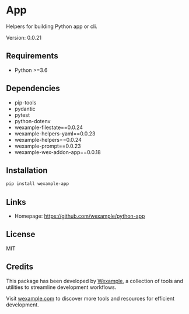 # App

Helpers for building Python app or cli.

Version: 0.0.21

## Requirements

- Python >=3.6

## Dependencies

- pip-tools
- pydantic
- pytest
- python-dotenv
- wexample-filestate==0.0.24
- wexample-helpers-yaml==0.0.23
- wexample-helpers==0.0.24
- wexample-prompt==0.0.23
- wexample-wex-addon-app==0.0.18

## Installation

```bash
pip install wexample-app
```

## Links

- Homepage: https://github.com/wexample/python-app

## License

MIT
## Credits

This package has been developed by [Wexample](https://wexample.com), a collection of tools and utilities to streamline development workflows.

Visit [wexample.com](https://wexample.com) to discover more tools and resources for efficient development.